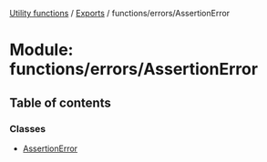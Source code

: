 [Utility functions](../index.md) / [Exports](../modules.md) / functions/errors/AssertionError

# Module: functions/errors/AssertionError

## Table of contents

### Classes

- [AssertionError](../classes/functions_errors_AssertionError.AssertionError.md)
